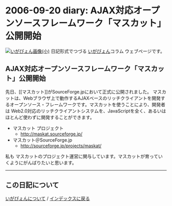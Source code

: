 2006-09-20 diary: AJAX対応オープンソースフレームワーク「マスカット」公開開始
=====================================================================================================
[![いがぴょん画像(小)](https://igapyon.github.io/diary/images/iga200306s.jpg "いがぴょん")](https://igapyon.github.io/diary/memo/memoigapyon.html) 日記形式でつづる [いがぴょん](https://igapyon.github.io/diary/memo/memoigapyon.html)コラム ウェブページです。

## AJAX対応オープンソースフレームワーク「マスカット」公開開始

先日、[[マスカット]]がSourceForge.jpにおいて正式に公開されました。
マスカットは、Webブラウザ上で動作するAJAXベースのリッチクライアントを開発するオープンソース・フレームワークです。マスカットを使うことにより、開発者は Web2.0対応のリッチクライアントシステムを、JavaScriptを全く、あるいは ほとんど使わずに開発することができます。

* マスカット プロジェクト
  * http://maskat.sourceforge.jp/
* マスカット＠SourceForge.jp
  * http://sourceforge.jp/projects/maskat/ 

私も マスカットのプロジェクト運営に関与しています。マスカットが育っていくようにがんばりたいと思います。



----------------------------------------------------------------------------------------------------

## この日記について
[いがぴょんについて](http://www.igapyon.jp/igapyon/diary/memo/memoigapyon.html) / [インデックスに戻る](https://igapyon.github.io/diary/idxall.html)
